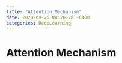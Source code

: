 ```yaml
---
title: "Attention Mechanism"
date: 2020-09-26 08:26:28 -0400
categories: DeepLearning
---
```

# Attention Mechanism
<br>
<br>
<br>
